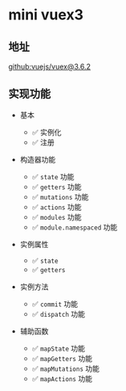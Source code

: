 # mini vuex3

## 地址

[github:vuejs/vuex@3.6.2](https://github.com/vuejs/vuex/tree/v3.6.2)

## 实现功能

-   基本

    -   ✅ 实例化
    -   ✅ 注册

-   构造器功能

    -   ✅ `state` 功能
    -   ✅ `getters` 功能
    -   ✅ `mutations` 功能
    -   ✅ `actions` 功能
    -   ✅ `modules` 功能
    -   ✅ `module.namespaced` 功能

-   实例属性

    -   ✅ `state`
    -   ✅ `getters`

-   实例方法

    -   ✅ `commit` 功能
    -   ✅ `dispatch` 功能

-   辅助函数

    -   ✅ `mapState` 功能
    -   ✅ `mapGetters` 功能
    -   ✅ `mapMutations` 功能
    -   ✅ `mapActions` 功能
